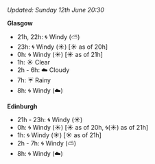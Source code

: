 *Updated: Sunday 12th June 20:30*

**Glasgow**

* 21h, 22h: :cyclone: Windy (:partly_sunny:)
* 23h: :cyclone: Windy (:sunny:) [:sunny: as of 20h]
* 0h: :cyclone: Windy (:sunny:) [:sunny: as of 21h]
* 1h: :sunny: Clear
* 2h - 6h: :cloud: Cloudy
* 7h: :umbrella: Rainy
* 8h: :cyclone: Windy (:cloud:)

**Edinburgh**

* 21h - 23h: :cyclone: Windy (:sunny:)
* 0h: :cyclone: Windy (:sunny:) [:sunny: as of 20h, :cyclone:(:sunny:) as of 21h]
* 1h: :cyclone: Windy (:sunny:) [:sunny: as of 21h]
* 2h - 7h: :cyclone: Windy (:partly_sunny:)
* 8h: :cyclone: Windy (:cloud:)
